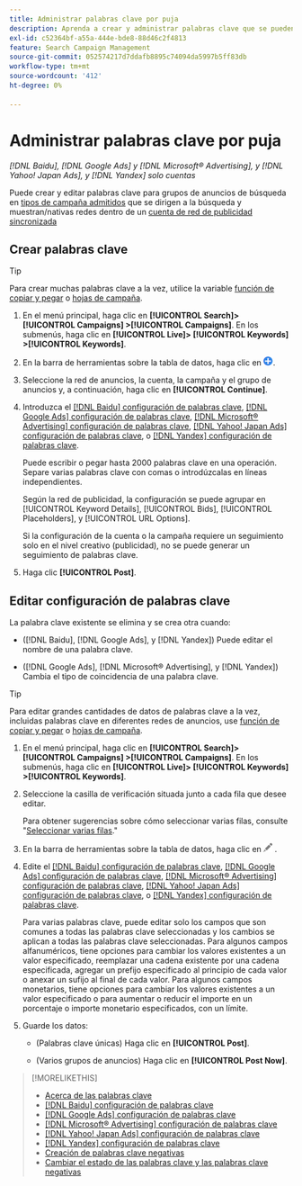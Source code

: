 ```yaml
---
title: Administrar palabras clave por puja
description: Aprenda a crear y administrar palabras clave que se pueden pujar para grupos de anuncios de búsqueda.
exl-id: c52364bf-a55a-444e-bde8-88d46c2f4813
feature: Search Campaign Management
source-git-commit: 052574217d7ddafb8895c74094da5997b5ff83db
workflow-type: tm+mt
source-wordcount: '412'
ht-degree: 0%

---
```


# Administrar palabras clave por puja

*[!DNL Baidu], [!DNL Google Ads] y [!DNL Microsoft® Advertising], y [!DNL Yahoo! Japan Ads], y [!DNL Yandex] solo cuentas*

Puede crear y editar palabras clave para grupos de anuncios de búsqueda en [tipos de campaña admitidos](/help/search-social-commerce/introduction/supported-inventory.md) que se dirigen a la búsqueda y muestran/nativas redes dentro de un [cuenta de red de publicidad sincronizada](/help/search-social-commerce/campaign-management/accounts/ad-network-account-about.md)

## Crear palabras clave

>[!TIP]
>
>Para crear muchas palabras clave a la vez, utilice la variable [función de copiar y pegar](/help/search-social-commerce/campaign-management/campaigns/copy-paste.md) o [hojas de campaña](/help/search-social-commerce/campaign-management/bulksheets/bulksheet-about.md).

1. En el menú principal, haga clic en **[!UICONTROL Search]> [!UICONTROL Campaigns] >[!UICONTROL Campaigns]**. En los submenús, haga clic en **[!UICONTROL Live]> [!UICONTROL Keywords] >[!UICONTROL Keywords]**.

1. En la barra de herramientas sobre la tabla de datos, haga clic en ![Crear](/help/search-social-commerce/assets/add.png "Crear").

1. Seleccione la red de anuncios, la cuenta, la campaña y el grupo de anuncios y, a continuación, haga clic en **[!UICONTROL Continue]**.

1. Introduzca el [[!DNL Baidu] configuración de palabras clave](keyword-settings-baidu.md), [[!DNL Google Ads] configuración de palabras clave](keyword-settings-google.md), [[!DNL Microsoft® Advertising] configuración de palabras clave](keyword-settings-microsoft.md), [[!DNL Yahoo! Japan Ads] configuración de palabras clave](keyword-settings-yahoo-japan.md), o [[!DNL Yandex] configuración de palabras clave](keyword-settings-yandex.md).

   Puede escribir o pegar hasta 2000 palabras clave en una operación. Separe varias palabras clave con comas o introdúzcalas en líneas independientes.

   Según la red de publicidad, la configuración se puede agrupar en [!UICONTROL Keyword Details], [!UICONTROL Bids], [!UICONTROL Placeholders], y [!UICONTROL URL Options].

   Si la configuración de la cuenta o la campaña requiere un seguimiento solo en el nivel creativo (publicidad), no se puede generar un seguimiento de palabras clave.

1. Haga clic **[!UICONTROL Post]**.

## Editar configuración de palabras clave

La palabra clave existente se elimina y se crea otra cuando:

* ([!DNL Baidu], [!DNL Google Ads], y [!DNL Yandex]) Puede editar el nombre de una palabra clave.

* ([!DNL Google Ads], [!DNL Microsoft® Advertising], y [!DNL Yandex]) Cambia el tipo de coincidencia de una palabra clave.

>[!TIP]
>
>Para editar grandes cantidades de datos de palabras clave a la vez, incluidas palabras clave en diferentes redes de anuncios, use [función de copiar y pegar](/help/search-social-commerce/campaign-management/campaigns/copy-paste.md) o [hojas de campaña](/help/search-social-commerce/campaign-management/bulksheets/bulksheet-about.md).

1. En el menú principal, haga clic en **[!UICONTROL Search]> [!UICONTROL Campaigns] >[!UICONTROL Campaigns]**. En los submenús, haga clic en **[!UICONTROL Live]> [!UICONTROL Keywords] >[!UICONTROL Keywords]**.

1. Seleccione la casilla de verificación situada junto a cada fila que desee editar.

   Para obtener sugerencias sobre cómo seleccionar varias filas, consulte &quot;[Seleccionar varias filas](/help/search-social-commerce/common-tasks/navigation-editing-selection/multiple-rows-select.md).&quot;

1. En la barra de herramientas sobre la tabla de datos, haga clic en ![Editar](/help/search-social-commerce/assets/edit.png "Editar") .

1. Edite el [[!DNL Baidu] configuración de palabras clave](keyword-settings-baidu.md), [[!DNL Google Ads] configuración de palabras clave](keyword-settings-google.md), [[!DNL Microsoft® Advertising] configuración de palabras clave](keyword-settings-microsoft.md), [[!DNL Yahoo! Japan Ads] configuración de palabras clave](keyword-settings-yahoo-japan.md), o [[!DNL Yandex] configuración de palabras clave](keyword-settings-yandex.md).

   Para varias palabras clave, puede editar solo los campos que son comunes a todas las palabras clave seleccionadas y los cambios se aplican a todas las palabras clave seleccionadas. Para algunos campos alfanuméricos, tiene opciones para cambiar los valores existentes a un valor especificado, reemplazar una cadena existente por una cadena especificada, agregar un prefijo especificado al principio de cada valor o anexar un sufijo al final de cada valor. Para algunos campos monetarios, tiene opciones para cambiar los valores existentes a un valor especificado o para aumentar o reducir el importe en un porcentaje o importe monetario especificados, con un límite.

1. Guarde los datos:

   * (Palabras clave únicas) Haga clic en **[!UICONTROL Post]**.

   * (Varios grupos de anuncios) Haga clic en **[!UICONTROL Post Now]**.

>[!MORELIKETHIS]
>
>* [Acerca de las palabras clave](keyword-about.md)
>* [[!DNL Baidu] configuración de palabras clave](keyword-settings-baidu.md)
>* [[!DNL Google Ads] configuración de palabras clave](keyword-settings-google.md)
>* [[!DNL Microsoft® Advertising] configuración de palabras clave](keyword-settings-microsoft.md)
>* [[!DNL Yahoo! Japan Ads] configuración de palabras clave](keyword-settings-yahoo-japan.md)
>* [[!DNL Yandex] configuración de palabras clave](keyword-settings-yandex.md)
>* [Creación de palabras clave negativas](/help/search-social-commerce/campaign-management/campaigns/keyword-negative-create.md)
>* [Cambiar el estado de las palabras clave y las palabras clave negativas](keyword-status-edit.md)
